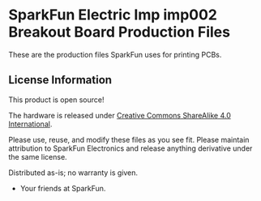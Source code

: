 SparkFun Electric Imp imp002 Breakout Board Production Files
============================================================

These are the production files SparkFun uses for printing PCBs.

License Information
-------------------
This product is open source! 

The hardware is released under [Creative Commons ShareAlike 4.0 International](https://creativecommons.org/licenses/by-sa/4.0/).

Please use, reuse, and modify these files as you see fit. Please maintain attribution to SparkFun Electronics and release anything derivative under the same license.

Distributed as-is; no warranty is given.

- Your friends at SparkFun.